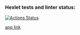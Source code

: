 ### Hexlet tests and linter status:
[![Actions Status](https://github.com/vlasikhin/rails-project-64/workflows/hexlet-check/badge.svg)](https://github.com/vlasikhin/rails-project-64/actions)

[app link](http://134.122.83.229/)
